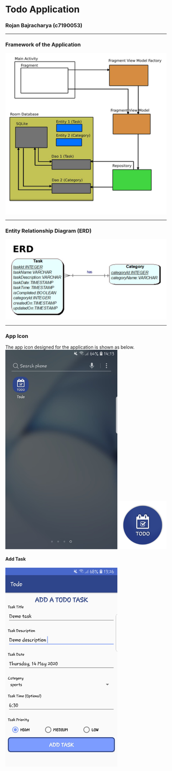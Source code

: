 # Todo Application
### Rojan Bajracharya (c7190053)

---

### Framework of the Application
<img src='images/structure.jpg' width = 700/>

---

### Entity Relationship Diagram (ERD)
<img src='images/erd.jpg' width = 700/>

---

### App Icon
The app icon designed for the application is shown as below.
<img src='images/appIconInMobile.jpg' width = 350/> <img src='images/appIcon.png' width = 150/>



#### Add Task
<img src='images/addTask.jpg' width = 350/>